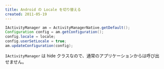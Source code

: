 ```yaml
---
title: Android の Locale を切り替える
created: 2011-05-19
---
```


```java
IActivityManager am = ActivityManagerNative.getDefault();
Configuration config = am.getConfiguration();
config.locale = locale;
config.userSetLocale = true;
am.updateConfiguration(config);
```

`IActivityManager` は hide クラスなので、通常のアプリケーションからは呼び出せません。

